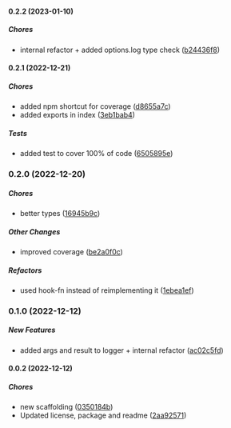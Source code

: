 #### 0.2.2 (2023-01-10)

##### Chores

*  internal refactor + added options.log type check ([b24436f8](https://github.com/JointlyTech/performance-logger/commit/b24436f8942e4372f9749a966af8b335de720e24))

#### 0.2.1 (2022-12-21)

##### Chores

*  added npm shortcut for coverage ([d8655a7c](https://github.com/JointlyTech/performance-logger/commit/d8655a7c50d74177b09fb8407b058e0d1ee730dd))
*  added exports in index ([3eb1bab4](https://github.com/JointlyTech/performance-logger/commit/3eb1bab4b603732151cdb8b3a0a57aa11ef56310))

##### Tests

*  added test to cover 100% of code ([6505895e](https://github.com/JointlyTech/performance-logger/commit/6505895efc7d9c1624fb2f1431a05476047f47d0))

### 0.2.0 (2022-12-20)

##### Chores

*  better types ([16945b9c](https://github.com/JointlyTech/performance-logger/commit/16945b9cd2f20d86cf01038188fe89d45c5a5f09))

##### Other Changes

*  improved coverage ([be2a0f0c](https://github.com/JointlyTech/performance-logger/commit/be2a0f0caef32540f613de4f7eefcea389f62858))

##### Refactors

*  used hook-fn instead of reimplementing it ([1ebea1ef](https://github.com/JointlyTech/performance-logger/commit/1ebea1ef283c7f4655ef344a5f57c46b2946bd0b))

### 0.1.0 (2022-12-12)

##### New Features

*  added args and result to logger + internal refactor ([ac02c5fd](https://github.com/JointlyTech/performance-logger/commit/ac02c5fdadee10c2d807692554433f9403791f00))

#### 0.0.2 (2022-12-12)

##### Chores

*  new scaffolding ([0350184b](https://github.com/JointlyTech/performance-logger/commit/0350184befdf6aa4e4b403d2d6a9c7f48d5dc703))
*  Updated license, package and readme ([2aa92571](https://github.com/JointlyTech/performance-logger/commit/2aa92571c33e55d1f73a3f6f9e2b3511be8b2495))

